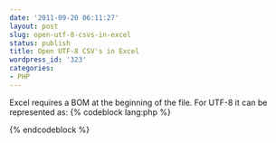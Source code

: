 ```yaml
---
date: '2011-09-20 06:11:27'
layout: post
slug: open-utf-8-csvs-in-excel
status: publish
title: Open UTF-8 CSV's in Excel
wordpress_id: '323'
categories:
- PHP
---
```


Excel requires a BOM at the beginning of the file. For UTF-8 it can be represented as:
{% codeblock lang:php %}
<?php echo "\xef\xbb\xbf"; ?>

<?php $fixedcsv = "\xef\xbb\xbf" . $brokencsv; ?>
{% endcodeblock %}

